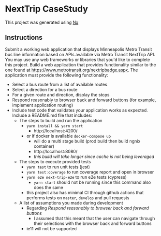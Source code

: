 # NextTrip CaseStudy

This project was generated using [Nx](./NX.md)

## Instructions

Submit a working web application that displays Minneapolis Metro Transit bus line information based on APIs available via Metro Transit NextTrip API. You may use any web frameworks or libraries that you'd like to complete this project. Build a web application that provides functionality similar to the one found at https://www.metrotransit.org/nextripbadge.aspx. The application must provide the following functionality:

- Select a bus route from a list of available routes
- Select a direction for a bus route
- For a given route and direction, display the stops
- Respond reasonably to browser back and forward buttons (for example, implement application routing)
- Include test code that validates your application works as expected. Include a README.md file that includes:
  - The steps to build and run the application
    - `yarn install && yarn start`
      - http://localhost:4200/
    - or if docker is available `docker-compose up`
      - will do a multi stage build (prod build then build ngnix container)
      - http://localhost:8080/
      - _this build will take longer since cache is not being leveraged_
  - The steps to execute provided tests
    - `yarn test` to run unit tests (jest)
    - `yarn test:coverage` to run coverage report and open in browser
    - `yarn e2e next-trip-e2e` to run e2e tests (cypress)
      - `yarn start` should not be running since this command also does the same
    - this project also has minimal CI through github actions that performs tests on `master`, `develop` and pull requests
  - A list of assumptions you made during development
    - Regarding _Respond reasonably to browser back and forward buttons_
      - I assumed that this meant that the user can navigate through their selections with the browser back and forward buttons
    - ie11 will not be supported
